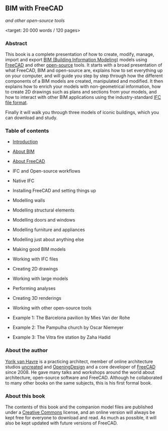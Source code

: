 ## BIM with FreeCAD

*and other open-source tools*

<target: 20 000 words / 120 pages>

### Abstract

This book is a complete presentation of how to create, modify, manage,  import and export [BIM (Building Information Modeling)](https://en.wikipedia.org/wiki/Building_information_modeling) models using [FreeCAD](https://www.freecadweb.org) and other [open-source](https://en.wikipedia.org/wiki/Open-source_software) tools. It starts with a broad presentation of what FreeCAD, BIM and open-source are, explains how to set everything up on your computer, and will guide you step by step through how the different components of a BIM models are created, manipulated and modified. It then explains how to enrich your models with non-geometrical information, how to create 2D drawings such as plans and sections from your models, and how to interact with other BIM applications using the industry-standard [IFC file format](https://en.wikipedia.org/wiki/Industry_Foundation_Classes).

Finally it will walk you through three models of iconic buildings, which you can download and study.

### Table of contents

* [Introduction](Introduction.md)

* [About BIM](About%20BIM.md)

* [About FreeCAD](About%20FreeCAD.md)

* IFC and Open-source workflows

* Native IFC

* Installing FreeCAD and setting things up

* Modelling walls

* Modelling structural elements

* Modelling doors and windows

* Modelling furniture and appliances

* Modelling just about anything else

* Making good BIM models

* Working with IFC files

* Creating 2D drawings

* Working with large models

* Performing analyses

* Creating 3D renderings

* Working with other open-source tools

* Example 1: The Barcelona pavilion by Mies Van der Rohe

* Example 2: The Pampulha church by Oscar Niemeyer

* Example 3: The Vitra fire station by Zaha Hadid

### About the author

[Yorik van Havre](https://yorik.uncreated.net) is a practicing architect, member of online architecture studios [uncreated](https://www.uncreated.net) and [OpeningDesign](https://openingdesign.com) and a core developer of [FreeCAD](https://www.freecadweb.org) since 2008. He gave many talks and workshops around the world about architecture, open-source software and FreeCAD. Although he collaborated to many other books on the same subjects, this is his first formal book.

### About this book

The contents of this book and the companion model files are published under a [Creative Commons](LICENSE) license, and an online version will always be kept free for everyone to download and read. As much as possible, it will also be kept updated with future versions of FreeCAD.
